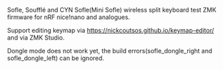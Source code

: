 Sofle, Soufflé and CYN Sofle(Mini Sofle) wireless split keyboard test ZMK firmware for nRF nice!nano and analogues.

Support editing keymap via https://nickcoutsos.github.io/keymap-editor/ and via ZMK Studio.

Dongle mode does not work yet, the build errors(sofle_dongle_right and sofle_dongle_left) can be ignored.
